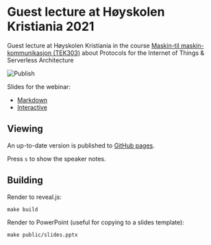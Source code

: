 # Guest lecture at Høyskolen Kristiania 2021

Guest lecture at Høyskolen Kristiania in the course
[Maskin-til maskin-kommunikasjon (TEK303)](https://www.kristiania.no/for-studenter/programbeskrivelser-emnebeskrivelser-og-pensum/bachelor/2018-2021/bachelor-i-informasjonsteknologi--intelligente-systemer-wis/maskin-til-maskin-kommunikasjon-tek303/)
about Protocols for the Internet of Things & Serverless Architecture

![Publish](https://github.com/coderbyheart/m2m-tek03-guestlecture-2021/workflows/Publish/badge.svg?branch=saga)

Slides for the webinar:

- [Markdown](./slides.md)
- [Interactive](https://coderbyheart.github.io/m2m-tek03-guestlecture-2021/index.html)

## Viewing

An up-to-date version is published to
[GitHub pages](https://coderbyheart.github.io/m2m-tek03-guestlecture-2021/index.html).

Press `s` to show the speaker notes.

## Building

Render to reveal.js:

    make build

Render to PowerPoint (useful for copying to a slides template):

    make public/slides.pptx
